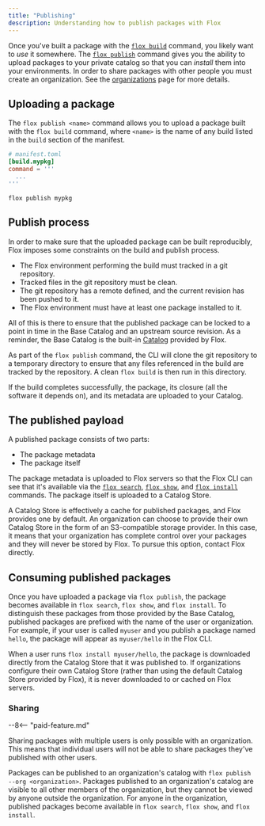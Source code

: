 ```yaml
---
title: "Publishing"
description: Understanding how to publish packages with Flox
---
```


Once you've built a package with the [`flox build`][flox-build] command, you likely want to _use_ it somewhere.
The [`flox publish`][flox-publish] command gives you the ability to upload packages to your private catalog so that you can _install_ them into your environments.
In order to share packages with other people you must create an organization.
See the [organizations][organizations-concept] page for more details.

## Uploading a package

The `flox publish <name>` command allows you to upload a package built with the `flox build` command, where `<name>` is the name of any build listed in the `build` section of the manifest.

```toml
# manifest.toml
[build.mypkg]
command = '''
  ...
'''
```

```{ .sh .copy }
flox publish mypkg
```

## Publish process

In order to make sure that the uploaded package can be built reproducibly,
Flox imposes some constraints on the build and publish process.

- The Flox environment performing the build must tracked in a git repository.
- Tracked files in the git repository must be clean.
- The git repository has a remote defined, and the current revision has been pushed to it.
- The Flox environment must have at least one package installed to it.

All of this is there to ensure that the published package can be locked to a point in time in the Base Catalog and an upstream source revision.
As a reminder, the Base Catalog is the built-in [Catalog][catalog-concept] provided by Flox.

As part of the `flox publish` command, the CLI will clone the git repository to a temporary directory to ensure that any files referenced in the build are tracked by the repository.
A clean `flox build` is then run in this directory.

If the build completes successfully, the package, its closure (all the software it depends on), and its metadata are uploaded to your Catalog.

## The published payload

A published package consists of two parts:

- The package metadata
- The package itself

The package metadata is uploaded to Flox servers so that the Flox CLI can see that it's available via the [`flox search`][flox-search], [`flox show`][flox-show], and [`flox install`][flox-install] commands.
The package itself is uploaded to a Catalog Store.

A Catalog Store is effectively a cache for published packages, and Flox provides one by default.
An organization can choose to provide their own Catalog Store in the form of an S3-compatible storage provider.
In this case, it means that your organization has complete control over your packages and they will never be stored by Flox.
To pursue this option, contact Flox directly.

## Consuming published packages

Once you have uploaded a package via `flox publish`, the package becomes available in `flox search`, `flox show`, and `flox install`.
To distinguish these packages from those provided by the Base Catalog, published packages are prefixed with the name of the user or organization.
For example, if your user is called `myuser` and you publish a package named `hello`, the package will appear as `myuser/hello` in the Flox CLI.

When a user runs `flox install myuser/hello`, the package is downloaded directly from the Catalog Store that it was published to.
If organizations configure their own Catalog Store (rather than using the default Catalog Store provided by Flox), it is never downloaded to or cached on Flox servers.

### Sharing

--8<-- "paid-feature.md"

Sharing packages with multiple users is only possible with an organization.
This means that individual users will not be able to share packages they've published with other users.

Packages can be published to an organization's catalog with
`flox publish --org <organization>`.
Packages published to an organization's catalog are visible to all other members
of the organization,
but they cannot be viewed by anyone outside the organization.
For anyone in the organization, published packages become available in
`flox search`, `flox show`, and `flox install`.

[builds-concept]: ./builds.md
[catalog-concept]: ./packages-and-catalog.md
[flox-build]: ../reference/command-reference/flox-build.md
[flox-publish]: ../reference/command-reference/flox-publish.md
[flox-search]: ../reference/command-reference/flox-search.md
[flox-show]: ../reference/command-reference/flox-show.md
[flox-install]: ../reference/command-reference/flox-install.md
[organizations-concept]: ./organizations.md
